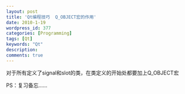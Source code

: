 ```yaml
---
layout: post
title: 'Qt编程技巧  Q_OBJECT宏的作用'
date: 2010-1-19
wordpress_id: 377
categories: [Programming]
tags: [Qt]
keywords: "Qt"
description: 
comments: true
---
```


对于所有定义了signal和slot的类，在类定义的开始处都要加上Q_OBJECT宏

PS：复习备忘......
